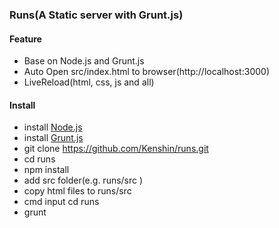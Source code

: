 ### Runs(A Static server with Grunt.js)

#### Feature
* Base on Node.js and Grunt.js
* Auto Open src/index.html to browser(http://localhost:3000)
* LiveReload(html, css, js and all)

#### Install
* install [Node.js](http://nodejs.org/)
* install [Grunt.js](http://gruntjs.com/)
* git clone https://github.com/Kenshin/runs.git
* cd runs
* npm install
* add src folder(e.g. runs/src )
* copy html files to runs/src
* cmd input cd runs
* grunt
